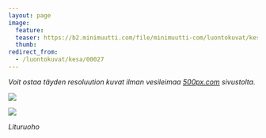 ```yaml
---
layout: page
image:
  feature:
  teaser: https://b2.minimuutti.com/file/minimuutti-com/luontokuvat/kes%C3%A4/9/DS35130-245px.jpg
  thumb:
redirect_from:
  - /luontokuvat/kesa/00027
---
```


*Voit ostaa täyden resoluution kuvat ilman vesileimaa [500px.com](https://500px.com/minimuutticom/galleries/flowers) sivustolta.*

[![](https://b2.minimuutti.com/file/minimuutti-com/luontokuvat/kes%C3%A4/9/DS35129-800px.jpg)](https://dl.dropboxusercontent.com/sh/ea1wtnz7z734o12/AABZdJ5X-FswXhWhKDkeiMlga/luontokuvat/kes%C3%A4/9/DS35129.jpg)

[![](https://b2.minimuutti.com/file/minimuutti-com/luontokuvat/kes%C3%A4/9/DS35130-800px.jpg)](https://dl.dropboxusercontent.com/sh/ea1wtnz7z734o12/AAD0qg75nYWJuB0zSmrCqbVea/luontokuvat/kes%C3%A4/9/DS35130.jpg)

*Lituruoho*
